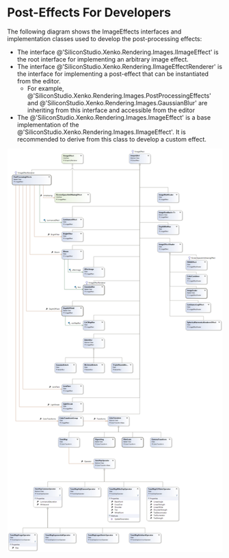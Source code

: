 # Post-Effects For Developers

The following diagram shows the ImageEffects interfaces and implementation classes used to develop the post-processing effects:

- The interface @'SiliconStudio.Xenko.Rendering.Images.IImageEffect' is the root interface for implementing an arbitrary image effect.
- The interface @'SiliconStudio.Xenko.Rendering.IImageEffectRenderer' is the interface for implementing a post-effect that can be instantiated from the editor.
  - For example, @'SiliconStudio.Xenko.Rendering.Images.PostProcessingEffects' and @'SiliconStudio.Xenko.Rendering.Images.GaussianBlur' are inheriting from this interface and accessible from the editor
- The @'SiliconStudio.Xenko.Rendering.Images.ImageEffect' is a base implementation of the @'SiliconStudio.Xenko.Rendering.Images.IImageEffect'. It is recommended to derive from this class to develop a custom effect.

![media/post-effects-for-developers-1.png](media/post-effects-for-developers-1.png) 

 

 


